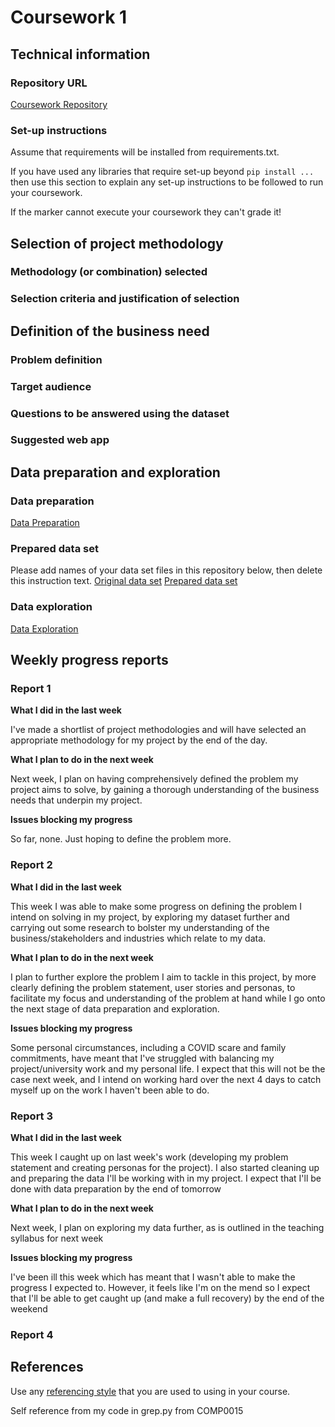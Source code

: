 # Coursework 1

## Technical information
### Repository URL
[Coursework Repository](https://github.com/omotarita/cw1)

### Set-up instructions

Assume that requirements will be installed from requirements.txt.

If you have used any libraries that require set-up beyond `pip install ...` then use this section to explain any set-up
instructions to be followed to run your coursework.

If the marker cannot execute your coursework they can't grade it!


## Selection of project methodology
### Methodology (or combination) selected

### Selection criteria and justification of selection


## Definition of the business need
### Problem definition

### Target audience

### Questions to be answered using the dataset

### Suggested web app

## Data preparation and exploration
### Data preparation

[Data Preparation](data_preparation.py)

### Prepared data set
Please add names of your data set files in this repository below, then delete this instruction text.
[Original data set]()
[Prepared data set]()

### Data exploration

[Data Exploration]()

## Weekly progress reports

### Report 1

**What I did in the last week**

I've made a shortlist of project methodologies and will have selected an appropriate methodology for my project by the end of the day.

**What I plan to do in the next week**

Next week, I plan on having comprehensively defined the problem my project aims to solve, by gaining a thorough understanding of the business needs that underpin my project.

**Issues blocking my progress**

So far, none. Just hoping to define the problem more.

### Report 2

**What I did in the last week**

This week I was able to make some progress on defining the problem I intend on solving in my project, by exploring my dataset further and carrying out some research to bolster my understanding of the business/stakeholders and industries which relate to my data.

**What I plan to do in the next week**

I plan to further explore the problem I aim to tackle in this project, by more clearly defining the problem statement, user stories and personas, to facilitate my focus and understanding of the problem at hand while I go onto the next stage of data preparation and exploration.

**Issues blocking my progress**

Some personal circumstances, including a COVID scare and family commitments, have meant that I've struggled with balancing my project/university work and my personal life. I expect that this will not be the case next week, and I intend on working hard over the next 4 days to catch myself up on the work I haven't been able to do.

### Report 3

**What I did in the last week**

This week I caught up on last week's work (developing my problem statement and creating personas for the project). I also started cleaning up and preparing the data I'll be working with in my project. I expect that I'll be done with data preparation by the end of tomorrow

**What I plan to do in the next week**

Next week, I plan on exploring my data further, as is outlined in the teaching syllabus for next week

**Issues blocking my progress**

I've been ill this week which has meant that I wasn't able to make the progress I expected to. However, it feels like I'm on the mend so I expect that I'll be able to get caught up (and make a full recovery) by the end of the weekend


### Report 4

## References
Use any [referencing style](https://library-guides.ucl.ac.uk/referencing-plagiarism/referencing-styles) that you are
used to using in your course.

Self reference from my code in grep.py from COMP0015